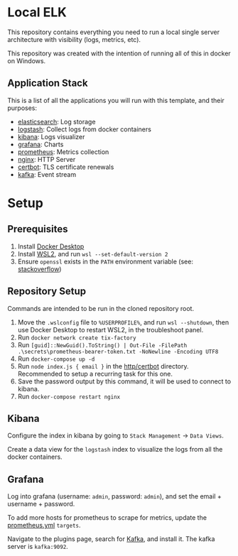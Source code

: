 # Local ELK

This repository contains everything you need to run a local single server architecture with visibility (logs, metrics, etc).

This repository was created with the intention of running all of this in docker on Windows.

## Application Stack

This is a list of all the applications you will run with this template, and their purposes:

- [elasticsearch](https://www.elastic.co/elasticsearch/): Log storage
- [logstash](https://www.elastic.co/logstash/): Collect logs from docker containers
- [kibana](https://www.elastic.co/kibana/): Logs visualizer
- [grafana](https://grafana.com/): Charts
- [prometheus](https://prometheus.io/): Metrics collection
- [nginx](https://www.nginx.com): HTTP Server
- [certbot](https://certbot.eff.org/): TLS certificate renewals
- [kafka](https://kafka.apache.org): Event stream

# Setup

## Prerequisites

1. Install [Docker Desktop](https://www.docker.com/products/docker-desktop)
2. Install [WSL2](https://aka.ms/wsl2kernel), and run `wsl --set-default-version 2`
3. Ensure `openssl` exists in the `PATH` environment variable (see: [stackoverflow](https://stackoverflow.com/a/51757939/1663648))

## Repository Setup

Commands are intended to be run in the cloned repository root.

1. Move the `.wslconfig` file to `%USERPROFILE%`, and run `wsl --shutdown`, then use Docker Desktop to restart WSL2, in the troubleshoot panel.
2. Run `docker network create tix-factory`
3. Run `[guid]::NewGuid().ToString() | Out-File -FilePath .\secrets\prometheus-bearer-token.txt -NoNewline -Encoding UTF8`
4. Run `docker-compose up -d`
5. Run `node index.js { email }` in the [http/certbot](./http/certbot) directory. Recommended to setup a recurring task for this one.
6. Save the password output by this command, it will be used to connect to kibana.
7. Run `docker-compose restart nginx`

## Kibana

Configure the index in kibana by going to `Stack Management` -> `Data Views`.

Create a data view for the `logstash` index to visualize the logs from all the docker containers.

## Grafana

Log into grafana (username: `admin`, password: `admin`), and set the email + username + password.

To add more hosts for prometheus to scrape for metrics, update the [prometheus.yml](./metrics/prometheus.yml) `targets`.

Navigate to the plugins page, search for [Kafka](https://grafana.com/grafana/plugins/hamedkarbasi93-kafka-datasource/), and install it. The kafka server is `kafka:9092`.
